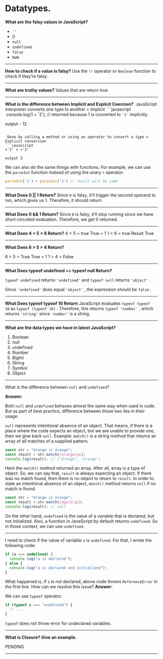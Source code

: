 # Datatypes.

 **What are the falsy values in JavaScript?**
 -   `''`
-   0
-   `null`
-   `undefined`
-   `false`
-   `NaN`

****
**How to check if a value is falsy?**
Use the `!!` operator or `Boolean` function to check if they’re falsy.
*****
**What are truthy values?**
Values that are return true 
****
**What is the difference between Implicit and Explicit Coercion?**
 JavaScript interpreter converts  one type to another = Implicit
 ```javascript
 
 console.log(1 + '2'); // returned because 1 is converted to `'1'` implicitly.

  output - 12
```
 
 Done by calling a method or using an operator to convert a type =  Explicit conversion  
```javascript
+'1' + +'2'

output 3 
```

We can also do the same things with functions. For example, we can use the `parseInt` function instead of using the unary `+` operator.
```javascript
parseInt('1') + parseInt('2') // result will be same 
```

****
**What Does 0 || 1 Return?**
Since `0` is falsy, it’ll trigger the second operand to run, which gives us 1. Therefore, it should return 
****
**What Does 0 && 1 Return?**
Since `0` is falsy, it’ll stop running since we have short-circuited evaluation. Therefore, we get 0 returned.
****
**What Does 4 < 5 < 6 Return?**
4 < 5 = true 
True = 1
1 < 6 = true 
Result
True
****
**What Does 6 > 5 > 4 Return?**

6 > 5 = True 
True = 1 
1 > 4 = False


****
**What Does   typeof undefined == typeof null   Return?**

`typeof undefined` returns `'undefined'` and `typeof null` returns `'object'` .

Since `'undefined'` does equal `'object'` , the expression should be `false` .
****
**What Does typeof typeof 10 Return**
JavaScript evaluates `typeof typeof 10` as `typeof (typeof 10)` . Therefore, this returns `typeof 'number'` , which returns `'string'` since `'number'` is a string.

****
**What are the data types we have in latest JavaScript?**

1.  Boolean
2.  null
3.  undefined
4.  Number
5.  BigInt
6.  String
7.  Symbol
8.  Object

****
What is the difference between `null` and `undefined`?

**Answer:**

Both `null` and `undefined` behaves almost the same way when used in code. But as part of best practice, difference between those two lies in their usage.

`null` represents intentional absence of an object. That means, if there is a place where the code expects an object, but we are unable to provide one, then we give back `null`. Example: `match()` is a string method that returns an array of all matches of a supplied pattern.

```javascript
const str = "Orange is orange";
const result = str.match(/orange/gi);
console.log(result); // ["Orange", "orange"]
```

Here the `match()` method returned an array. After all, array is a type of object. So, we can say that, `result` is always expecting an object. If there was no match found, then there is no object to return to `result`. In order to state an intentional absence of an object, `match()` method returns `null` if no match is found.

```javascript
const str = "Orange is orange";
const result = str.match(/Apple/gi);
console.log(result); // null
```

On the other hand, `undefined` is the value of a variable that is declared, but not initialized. Also, a function in JavaScript by default returns `undefined`. So in those context, we can use `undefined`.

****
I need to check if the value of variable `a` is `undefined`. For that, I wrote the following code:

```javascript
if (a === undefined) {
  console.log("a is declared");
} else {
  console.log("a is declared and initialized");
}
```

What happened is, if `a` is not declared, above code throws `ReferenceError` in the first line. How can we resolve this issue?
**Answer:**

We can use `typeof` operator.

```javascript
if (typeof a === "undefined") {
  // ...
}
```

`typeof` does not throw error for undeclared variables.

****

**What is Closure? Give an example.**

PENDING

****
